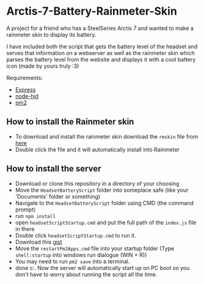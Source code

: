 # Arctis-7-Battery-Rainmeter-Skin

A project for a friend who has a SteelSeries Arctis 7 and wanted to make a rainmeter skin to display its battery.

I have included both the script that gets the battery level of the headset and serves that information on a webserver as well as the
rainmeter skin which parses the battery level from the website and displays it with a cool battery icon (made by yours truly :3)

Requirements: 
- [Express](https://expressjs.com/)
- [node-hid](https://www.npmjs.com/package/node-hid)
- [pm2](https://pm2.keymetrics.io/)

## How to install the Rainmeter skin
- To download and install the rainmeter skin download the `rmskin` file from [here](https://github.com/HamuzaDesu/Arctis-7-Battery-Rainmeter-Skin/releases/latest)
- Double click the file and it will automatically install into Rainmeter
## How to install the server
- Download or clone this repository in a directory of your choosing
- Move the `HeadsetBatteryScript` folder into someplace safe (like your 'Documents' folder or something)
- Navigate to the `HeadsetBatteryScript` folder using CMD (the command prompt)
- run `npm install`
- open `headsetScriptStartup.cmd` and put the full path of the `index.js` file in there
- Double click `headsetScriptStartup.cmd` to run it.
- Download this [gist](https://gist.github.com/HamuzaDesu/248b2dd52e2d3945f7306fb0dc80c611)
- Move the `restartPm2Apps.cmd` file into your startup folder (Type `shell:startup` into windows run dialogue (WIN + R))
- You may need to run `pm2 save` into a terminal. 
- done c:. Now the server will automatically start up on PC boot so you don't have to worry about running the script all the time.
